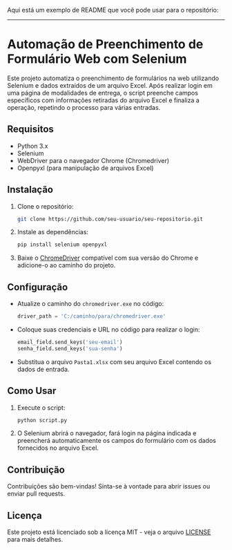 Aqui está um exemplo de README que você pode usar para o repositório:

---

# Automação de Preenchimento de Formulário Web com Selenium

Este projeto automatiza o preenchimento de formulários na web utilizando Selenium e dados extraídos de um arquivo Excel. Após realizar login em uma página de modalidades de entrega, o script preenche campos específicos com informações retiradas do arquivo Excel e finaliza a operação, repetindo o processo para várias entradas.

## Requisitos

- Python 3.x
- Selenium
- WebDriver para o navegador Chrome (Chromedriver)
- Openpyxl (para manipulação de arquivos Excel)

## Instalação

1. Clone o repositório:
   ```bash
   git clone https://github.com/seu-usuario/seu-repositorio.git
   ```

2. Instale as dependências:
   ```bash
   pip install selenium openpyxl
   ```

3. Baixe o [ChromeDriver](https://sites.google.com/chromium.org/driver/) compatível com sua versão do Chrome e adicione-o ao caminho do projeto.

## Configuração

- Atualize o caminho do `chromedriver.exe` no código:
   ```python
   driver_path = 'C:/caminho/para/chromedriver.exe'
   ```

- Coloque suas credenciais e URL no código para realizar o login:
   ```python
   email_field.send_keys('seu-email')
   senha_field.send_keys('sua-senha')
   ```

- Substitua o arquivo `Pasta1.xlsx` com seu arquivo Excel contendo os dados de entrada.

## Como Usar

1. Execute o script:
   ```bash
   python script.py
   ```

2. O Selenium abrirá o navegador, fará login na página indicada e preencherá automaticamente os campos do formulário com os dados fornecidos no arquivo Excel.

## Contribuição

Contribuições são bem-vindas! Sinta-se à vontade para abrir issues ou enviar pull requests.

## Licença

Este projeto está licenciado sob a licença MIT - veja o arquivo [LICENSE](LICENSE) para mais detalhes.
